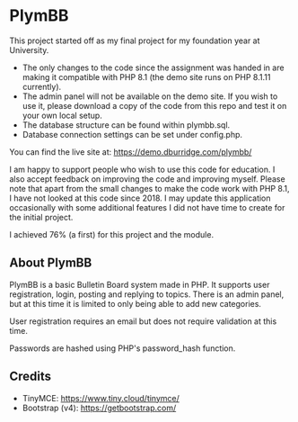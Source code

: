 # PlymBB
This project started off as my final project for my foundation year at University.

* The only changes to the code since the assignment was handed in are making it compatible with PHP 8.1 (the demo site runs on PHP 8.1.11 currently).
* The admin panel will not be available on the demo site. If you wish to use it, please download a copy of the code from this repo and test it on your own local setup.
* The database structure can be found within plymbb.sql.
* Database connection settings can be set under config.php.

You can find the live site at: https://demo.dburridge.com/plymbb/

I am happy to support people who wish to use this code for education. I also accept feedback on improving the code and improving myself. Please note that apart from
the small changes to make the code work with PHP 8.1, I have not looked at this code since 2018. I may update this application occasionally with some additional features I did
not have time to create for the initial project.

I achieved 76% (a first) for this project and the module.

## About PlymBB
PlymBB is a basic Bulletin Board system made in PHP. It supports user registration, login, posting and replying to topics. There is an admin panel, but at this time it is limited to
only being able to add new categories.

User registration requires an email but does not require validation at this time.

Passwords are hashed using PHP's password_hash function.

## Credits
* TinyMCE: https://www.tiny.cloud/tinymce/
* Bootstrap (v4): https://getbootstrap.com/
